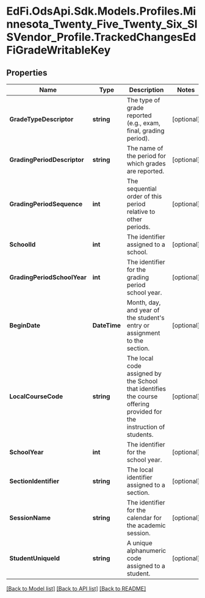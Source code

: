 # EdFi.OdsApi.Sdk.Models.Profiles.Minnesota_Twenty_Five_Twenty_Six_SISVendor_Profile.TrackedChangesEdFiGradeWritableKey

## Properties

Name | Type | Description | Notes
------------ | ------------- | ------------- | -------------
**GradeTypeDescriptor** | **string** | The type of grade reported (e.g., exam, final, grading period). | [optional] 
**GradingPeriodDescriptor** | **string** | The name of the period for which grades are reported. | [optional] 
**GradingPeriodSequence** | **int** | The sequential order of this period relative to other periods. | [optional] 
**SchoolId** | **int** | The identifier assigned to a school. | [optional] 
**GradingPeriodSchoolYear** | **int** | The identifier for the grading period school year. | [optional] 
**BeginDate** | **DateTime** | Month, day, and year of the student&#39;s entry or assignment to the section. | [optional] 
**LocalCourseCode** | **string** | The local code assigned by the School that identifies the course offering provided for the instruction of students. | [optional] 
**SchoolYear** | **int** | The identifier for the school year. | [optional] 
**SectionIdentifier** | **string** | The local identifier assigned to a section. | [optional] 
**SessionName** | **string** | The identifier for the calendar for the academic session. | [optional] 
**StudentUniqueId** | **string** | A unique alphanumeric code assigned to a student. | [optional] 

[[Back to Model list]](../README.md#documentation-for-models) [[Back to API list]](../README.md#documentation-for-api-endpoints) [[Back to README]](../README.md)

